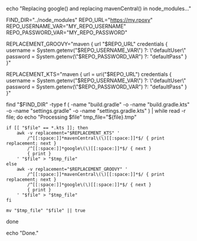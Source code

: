 
echo "Replacing google() and replacing mavenCentral() in node_modules..."

FIND_DIR="../node_modules"
REPO_URL="https://my.rpoxy"
REPO_USERNAME_VAR="MY_REPO_USERNAME"
REPO_PASSWORD_VAR="MY_REPO_PASSWORD"

REPLACEMENT_GROOVY="maven {
    url \"$REPO_URL\"
    credentials {
        username = System.getenv(\"$REPO_USERNAME_VAR\") ?: \"defaultUser\"
        password = System.getenv(\"$REPO_PASSWORD_VAR\") ?: \"defaultPass\"
    }
}"

REPLACEMENT_KTS="maven {
    url = uri(\"$REPO_URL\")
    credentials {
        username = System.getenv(\"$REPO_USERNAME_VAR\") ?: \"defaultUser\"
        password = System.getenv(\"$REPO_PASSWORD_VAR\") ?: \"defaultPass\"
    }
}"

find "$FIND_DIR" -type f \( -name "build.gradle" -o -name "build.gradle.kts" -o -name "settings.gradle" -o -name "settings.gradle.kts" \) | while read -r file; do
    echo "Processing $file"
    tmp_file="${file}.tmp"

    if [[ "$file" == *.kts ]]; then
        awk -v replacement="$REPLACEMENT_KTS" '
            /^[[:space:]]*mavenCentral\(\)[[:space:]]*$/ { print replacement; next }
            /^[[:space:]]*google\(\)[[:space:]]*$/ { next }
            { print }
        ' "$file" > "$tmp_file"
    else
        awk -v replacement="$REPLACEMENT_GROOVY" '
            /^[[:space:]]*mavenCentral\(\)[[:space:]]*$/ { print replacement; next }
            /^[[:space:]]*google\(\)[[:space:]]*$/ { next }
            { print }
        ' "$file" > "$tmp_file"
    fi

    mv "$tmp_file" "$file" || true
done

echo "Done."
